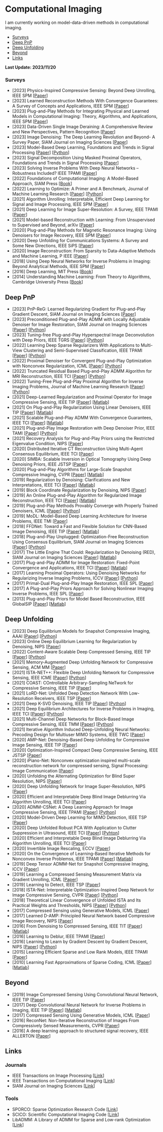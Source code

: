 # Computational Imaging
I am currently working on model-data-driven methods in computational imaging.
- [Surveys](#Surveys)
- [Deep PnP](#Deep_PnP)
- [Deep Unfolding](#Deep_Unfolding)
- [Beyond](#Beyond)
- [Links](#Links)

  
<strong> Last Update: 2023/11/20 </strong>



<a name="Surveys" />

### Surveys
- [2023] Physics-Inspired Compressive Sensing: Beyond Deep Unrolling, IEEE SPM  [[Paper](https://ieeexplore.ieee.org/abstract/document/10004834)]
- [2023] Learned Reconstruction Methods With Convergence Guarantees: A Survey of Concepts and Applications, IEEE SPM  [[Paper](https://ieeexplore.ieee.org/abstract/document/10004773)]
- [2023] Plug-and-Play Methods for Integrating Physical and Learned Models in Computational Imaging: Theory, Algorithms, and Applications, IEEE SPM [[Paper](https://ieeexplore.ieee.org/abstract/document/10004791)]
- [2023] Data-Driven Single Image Deraining: A Comprehensive Review and New Perspectives, Pattern Recognition [[Paper](https://www.sciencedirect.com/science/article/abs/pii/S0031320323004387)]
- [2023] Image Denoising: The Deep Learning Revolution and Beyond- A Survey Paper, SIAM Journal on Imaging Sciences [[Paper](https://epubs.siam.org/doi/abs/10.1137/23M1545859)]
- [2023] Model-Based Deep Learning, Foundations and Trends in Signal Processing [[Paper](https://www.nowpublishers.com/article/Details/SIG-113)] [[Python](https://github.com/ShlezingerLab/MBDL_Book)]
- [2023] Signal Decomposition Using Masked Proximal Operators, Foundations and Trends in Signal Processing [[Paper](https://www.nowpublishers.com/article/Details/SIG-122)]
- [2023] Solving Inverse Problems With Deep Neural Networks – Robustness Included? IEEE TPAMI [[Paper](https://ieeexplore.ieee.org/abstract/document/9705105)]
- [2022] Foundations of Computational Imaging: A Model-Based Approach, SIAM Press [[Book](https://epubs.siam.org/doi/book/10.1137/1.9781611977134)]
- [2022] Learning to Optimize: A Primer and A Benchmark, Journal of Machine Learning Research [[Paper](https://dl.acm.org/doi/abs/10.5555/3586589.3586778)] [[Python](https://github.com/VITA-Group/Open-L2O)]
- [2021] Algorithm Unrolling: Interpretable, Efficient Deep Learning for Signal and Image Processing, IEEE SPM  [[Paper](https://ieeexplore.ieee.org/abstract/document/9363511)]
- [2021] Deep Learning for Image Super-Resolution: A Survey, IEEE TPAMI  [[Paper](https://ieeexplore.ieee.org/abstract/document/9044873)]
- [2021] Model-based Reconstruction with Learning: From Unsupervised to Supervised and Beyond, arXiv  [[Paper](https://arxiv.org/abs/2103.14528)]
- [2020] Plug-and-Play Methods for Magnetic Resonance Imaging: Using Denoisers for Image Recovery, IEEE SPM  [[Paper](https://ieeexplore.ieee.org/abstract/document/8962388)]
- [2020] Deep Unfolding for Communications Systems: A Survey and Some New Directions, IEEE SiPS [[Paper](https://ieeexplore.ieee.org/abstract/document/9020494)]
- [2020] Image Reconstruction: From Sparsity to Data-Adaptive Methods and Machine Learning, P IEEE [[Paper](https://ieeexplore.ieee.org/abstract/document/8844696)]
- [2018] Using Deep Neural Networks for Inverse Problems in Imaging: Beyond Analytical Methods, IEEE SPM  [[Paper](https://ieeexplore.ieee.org/abstract/document/8253590)]
- [2016] Deep Learning, MIT Press  [[Book](https://www.deeplearningbook.org/)]
- [2014] Understanding Machine Learning: From Theory to Algorithms, Cambridge University Press [[Book](https://www.cs.huji.ac.il/~shais/UnderstandingMachineLearning/understanding-machine-learning-theory-algorithms.pdf)]




<a name="Deep_PnP" />

## Deep PnP
- [2023] PnP-ReG: Learned Regularizing Gradient for Plug-and-Play Gradient Descent, SIAM Journal on Imaging Sciences [[Paper](https://epubs.siam.org/doi/abs/10.1137/22M1490843)] 
- [2023] Preconditioned Plug-and-Play ADMM with Locally Adjustable Denoiser for Image Restoration, SIAM Journal on Imaging Sciences [[Paper](https://epubs.siam.org/doi/abs/10.1137/22M1504809)] [[Python](https://github.com/LEPENDUM/pnp)] 
- [2023] Tuning-free Plug-and-Play Hyperspectral Image Deconvolution with Deep Priors, IEEE TGRS [[Paper](https://ieeexplore.ieee.org/abstract/document/10061448)] [[Python](https://github.com/xiuheng-wang/Tuning_free_PnP_HSI_deconvolution)]
- [2022] Learning Deep Sparse Regularizers With Applications to Multi-View Clustering and Semi-Supervised Classification, IEEE TPAMI [[Paper](https://ieeexplore.ieee.org/document/9439159)]  [[Python](https://github.com/chenzl23/DSRL)] 
- [2022] Proximal Denoiser for Convergent Plug-and-Play Optimization with Nonconvex Regularization, ICML [[Paper](https://proceedings.mlr.press/v162/hurault22a.html)] [[Python](https://github.com/samuro95/Prox-PnP)] 
- [2022] Truncated Residual Based Plug-and-Play ADMM Algorithm for MRI Reconstruction, IEEE TCI  [[Paper](https://ieeexplore.ieee.org/abstract/document/9693216)] [[Python](https://github.com/Houruizhi/TRPA)] 
- [2022] Tuning-Free Plug-and-Play Proximal Algorithm for Inverse Imaging Problems, Journal of Machine Learning Research [[Paper](https://jmlr.org/papers/v23/20-1297.html)] [[Python](https://github.com/Vandermode/TFPnP)]
- [2021] Deep-Learned Regularization and Proximal Operator for Image Compressive Sensing, IEEE TIP  [[Paper](https://ieeexplore.ieee.org/abstract/document/9459457)] [[Matlab](https://github.com/zjut-gwl/CSDRCANet)]
- [2021] On Plug-and-Play Regularization Using Linear Denoisers, IEEE TIP  [[Paper](https://ieeexplore.ieee.org/document/9418516)] [[Matlab](https://github.com/rgavaska/Convergent-PnP)]
- [2021] Scalable Plug-and-Play ADMM With Convergence Guarantees, IEEE TCI  [[Paper](https://ieeexplore.ieee.org/abstract/document/9473005)] [[Matlab](https://github.com/rgavaska/Convergent-PnP)]
- [2021] Plug-and-Play Image Restoration with Deep Denoiser Prior, IEEE TAMI  [[Paper](https://ieeexplore.ieee.org/abstract/document/7744574)] [[Python](https://github.com/cszn/DPIR)]
- [2021] Recovery Analysis for Plug-and-Play Priors using the Restricted Eigenvalue Condition, NIPS  [[Paper](https://proceedings.neurips.cc/paper_files/paper/2021/hash/2ea1202aed1e0ce30d41be4919b0cc99-Abstract.html)]
- [2020] Distributed Iterative CT Reconstruction Using Multi-Agent Consensus Equilibrium, IEEE TCI  [[Paper](https://ieeexplore.ieee.org/abstract/document/9143147)] 
- [2020] SIMBA: Scalable Inversion in Optical Tomography Using Deep Denoising Priors, IEEE JSTSP  [[Paper](https://ieeexplore.ieee.org/abstract/document/9107406)] 
- [2020] Plug-and-Play Algorithms for Large-Scale Snapshot Compressive Imaging, CVPR [[Paper](https://ieeexplore.ieee.org/document/9156491)] [[Matlab](https://github.com/liuyang12/PnP-SCI)]
- [2019] Regularization by Denoising: Clarifications and New Interpretations, IEEE TCI  [[Paper](https://ieeexplore.ieee.org/abstract/document/8528509)] [[Matlab](https://github.com/edward-reehorst/On_RED)]
- [2019] Block Coordinate Regularization by Denoising, NIPS  [[Paper](https://proceedings.neurips.cc/paper/2019/hash/9872ed9fc22fc182d371c3e9ed316094-Abstract.html)] 
- [2019] An Online Plug-and-Play Algorithm for Regularized Image Reconstruction, IEEE TCI  [[Paper](https://ieeexplore.ieee.org/abstract/document/8616843)] [[Matlab](https://github.com/sunyumark/2019-TCI-OnlinePnP)]
- [2019] Plug-and-Play Methods Provably Converge with Properly Trained Denoisers, ICML [[Paper](https://proceedings.mlr.press/v97/ryu19a.html)] [[Python](https://github.com/uclaopt/Provable_Plug_and_Play)]
- [2019] MoDL: Model-Based Deep Learning Architecture for Inverse Problems, IEEE TMI [[Paper](https://ieeexplore.ieee.org/abstract/document/8434321)] 
- [2018] FFDNet: Toward a Fast and Flexible Solution for CNN-Based Image Denoising, IEEE TIP [[Paper](https://ieeexplore.ieee.org/abstract/document/8365806)] [[Matlab](https://github.com/cszn/FFDNet)]
- [2018] Plug-and-Play Unplugged: Optimization-Free Reconstruction Using Consensus Equilibrium, SIAM Journal on Imaging Sciences  [[Paper](https://epubs.siam.org/doi/abs/10.1137/17M1122451)]  [[Python](https://github.com/gbuzzard/PnP-MACE)]
- [2017] The Little Engine That Could: Regularization by Denoising (RED), SIAM Journal on Imaging Sciences  [[Paper](https://epubs.siam.org/doi/abs/10.1137/16M1102884)]  [[Matlab](https://github.com/google/RED)]
- [2017] Plug-and-Play ADMM for Image Restoration: Fixed-Point Convergence and Applications, IEEE TCI  [[Paper](https://ieeexplore.ieee.org/abstract/document/7744574)] [[Matlab](https://www.mathworks.com/matlabcentral/fileexchange/60641-plug-and-play-admm-for-image-restoration)]
- [2017] Learning Proximal Operators: Using Denoising Networks for Regularizing Inverse Imaging Problems, ICCV  [[Paper](https://openaccess.thecvf.com/content_iccv_2017/html/Meinhardt_Learning_Proximal_Operators_ICCV_2017_paper.html)]  [[Python](https://github.com/tum-vision/learn_prox_ops)]
- [2017] Primal-Dual Plug-and-Play Image Restoration, IEEE SPL  [[Paper](https://ieeexplore.ieee.org/abstract/document/7936537)]
- [2017] A Plug-and-Play Priors Approach for Solving Nonlinear Imaging Inverse Problems, IEEE SPL  [[Paper](https://ieeexplore.ieee.org/abstract/document/8068267)]
- [2013] Plug-and-Play Priors for Model Based Reconstruction, IEEE GlobalSIP  [[Paper](https://ieeexplore.ieee.org/abstract/document/6737048)]  [[Matlab](https://github.com/svvenkatakrishnan/plug-and-play-priors)]




<a name="Deep_Unfolding" />

## Deep Unfolding
- [2023] Deep Equilibrium Models for Snapshot Compressive Imaging, AAAI [[Paper](https://ojs.aaai.org/index.php/AAAI/article/view/25475)]  [[Python](https://github.com/IndigoPurple/DEQSCI)]
- [2023] Online Deep Equilibrium Learning for Regularization by Denoising, NIPS [[Paper](https://proceedings.neurips.cc/paper_files/paper/2022/hash/a2440e23f6a8c037eff1dc4f1156aa35-Abstract-Conference.html)]
- [2022] Content-Aware Scalable Deep Compressed Sensing, IEEE TIP  [[Paper](https://ieeexplore.ieee.org/abstract/document/9854112)] [[Python](https://github.com/Guaishou74851/CASNet)]
- [2021] Memory-Augmented Deep Unfolding Network for Compressive Sensing, ACM MM  [[Paper](https://dl.acm.org/doi/abs/10.1145/3474085.3475562)] 
- [2021] ISTA-NET++: Flexible Deep Unfolding Network for Compressive Sensing, IEEE ICME  [[Paper](https://ieeexplore.ieee.org/abstract/document/9428249)]  [[Python](https://github.com/jianzhangcs/ISTA-Netpp)]
- [2021] COAST: COntrollable Arbitrary-Sampling NeTwork for Compressive Sensing, IEEE TIP  [[Paper](https://ieeexplore.ieee.org/abstract/document/9467810)]
- [2021] LoRD-Net: Unfolded Deep Detection Network With Low-Resolution Receivers, IEEE TSP  [[Paper](https://ieeexplore.ieee.org/abstract/document/9557819)]
- [2021] Deep K-SVD Denoising, IEEE TIP  [[Paper](https://ieeexplore.ieee.org/abstract/document/9464674)] [[Python](https://github.com/meyerscetbon/Deep-K-SVD)]
- [2021] Deep Equilibrium Architectures for Inverse Problems in Imaging, IEEE TCI  [[Paper](https://ieeexplore.ieee.org/abstract/document/9565378)] [[Python](https://github.com/dgilton/deep_equilibrium_inverse)]
- [2021] Multi-Channel Deep Networks for Block-Based Image Compressive Sensing, IEEE TMM  [[Paper](https://ieeexplore.ieee.org/abstract/document/9159912)] [[Python](https://github.com/siwangzhou/DeepBCS)]
- [2021] Iterative Algorithm Induced Deep-Unfolding Neural Networks: Precoding Design for Multiuser MIMO Systems, IEEE TWC  [[Paper](https://ieeexplore.ieee.org/abstract/document/9246287)]
- [2020] AMP-Net: Denoising-Based Deep Unfolding for Compressive Image Sensing, IEEE TIP  [[Paper](https://ieeexplore.ieee.org/abstract/document/9298950)]
- [2020] Optimization-Inspired Compact Deep Compressive Sensing, IEEE JSTSP [[Paper](https://ieeexplore.ieee.org/abstract/document/9019857)]
- [2020] iPiano-Net: Nonconvex optimization inspired multi-scale reconstruction network for compressed sensing, Signal Processing: Image Communication [[Paper](https://www.sciencedirect.com/science/article/abs/pii/S0923596520301521)]
- [2020] Unfolding the Alternating Optimization for Blind Super Resolution, NIPS  [[Paper](https://proceedings.neurips.cc/paper/2020/hash/3d2d8ccb37df977cb6d9da15b76c3f3a-Abstract.html)]
- [2020] Deep Unfolding Network for Image Super-Resolution, NIPS  [[Paper](https://openaccess.thecvf.com/content_CVPR_2020/html/Zhang_Deep_Unfolding_Network_for_Image_Super-Resolution_CVPR_2020_paper.html)]
- [2020] Efficient and Interpretable Deep Blind Image Deblurring Via Algorithm Unrolling, IEEE TCI  [[Paper](https://ieeexplore.ieee.org/abstract/document/8950351)]
- [2020] ADMM-CSNet: A Deep Learning Approach for Image Compressive Sensing, IEEE TPAMI [[Paper](https://ieeexplore.ieee.org/abstract/document/8550778)] [[Python](https://github.com/yangyan92/Pytorch_ADMM-CSNet)]
- [2020] Model-Driven Deep Learning for MIMO Detection, IEEE TSP  [[Paper](https://ieeexplore.ieee.org/abstract/document/9018199)] 
- [2020] Deep Unfolded Robust PCA With Application to Clutter Suppression in Ultrasound, IEEE TCI  [[Paper](https://ieeexplore.ieee.org/abstract/document/8836615)] [[Pyhton](https://github.com/KrakenLeaf/CORONA)]
- [2020] Efficient and Interpretable Deep Blind Image Deblurring Via Algorithm Unrolling, IEEE TCI  [[Paper](https://ieeexplore.ieee.org/abstract/document/8950351)]
- [2020] Invertible Image Rescaling, ECCV  [[Paper](https://link.springer.com/chapter/10.1007/978-3-030-58452-8_8)]
- [2020] On the Convergence of Learning-Based Iterative Methods for Nonconvex Inverse Problemss, IEEE TPAMI [[Paper](https://ieeexplore.ieee.org/abstract/document/8727950)] [[Matlab](https://github.com/Heyi007/FIMAt)]
- [2019] Deep Tensor ADMM-Net for Snapshot Compressive Imaging, ICCV [[Paper](https://openaccess.thecvf.com/content_ICCV_2019/html/Ma_Deep_Tensor_ADMM-Net_for_Snapshot_Compressive_Imaging_ICCV_2019_paper.html)]
- [2019] Learning a Compressed Sensing Measurement Matrix via Gradient Unrolling, ICML [[Paper](https://proceedings.mlr.press/v97/wu19b.html)]
- [2019] Learning to Detect, IEEE TSP [[Paper](https://ieeexplore.ieee.org/abstract/document/8642915)] 
- [2018] ISTA-Net: Interpretable Optimization-Inspired Deep Network for Image Compressive Sensing, CVPR [[Paper](https://openaccess.thecvf.com/content_cvpr_2018/html/Zhang_ISTA-Net_Interpretable_Optimization-Inspired_CVPR_2018_paper.html)] [[Python](https://github.com/jianzhangcs/ISTA-Net-PyTorch)]
- [2018] Theoretical Linear Convergence of Unfolded ISTA and Its Practical Weights and Thresholds, NIPS [[Paper](https://proceedings.neurips.cc/paper/2018/hash/cf8c9be2a4508a24ae92c9d3d379131d-Abstract.html)] [[Python](https://github.com/xchen-tamu/linear-lista-cpss)]
- [2017] Compressed Sensing using Generative Models, ICML  [[Paper](http://proceedings.mlr.press/v70/bora17a.html)]
- [2017] Learned D-AMP: Principled Neural Network based Compressive Image Recovery, NIPS [[Paper](https://proceedings.neurips.cc/paper/2017/hash/8597a6cfa74defcbde3047c891d78f90-Abstract.html)]
- [2016] From Denoising to Compressed Sensing, IEEE TIT  [[Paper](https://ieeexplore.ieee.org/abstract/document/7457256)]  [[Matlab](https://github.com/ricedsp/D-AMP_Toolbox)]
- [2016] Learning to Deblur, IEEE TPAMI  [[Paper](https://ieeexplore.ieee.org/abstract/document/7274732)] 
- [2016] Learning to Learn by Gradient Descent by Gradient Descent, NIPS [[Paper](https://proceedings.neurips.cc/paper_files/paper/2016/hash/fb87582825f9d28a8d42c5e5e5e8b23d-Abstract.html)] [[Python](https://github.com/chenwydj/learning-to-learn-by-gradient-descent-by-gradient-descent)]
- [2015] Learning Efficient Sparse and Low Rank Models, IEEE TPAMI [[Paper](https://ieeexplore.ieee.org/abstract/document/7010964)]
- [2010] Learning Fast Approximations of Sparse Coding, ICML [[Paper](https://dl.acm.org/doi/abs/10.5555/3104322.3104374)] [[Matlab](https://github.com/minhnhat93/lfa_sc)]





<a name="Beyond" />

## Beyond
- [2019] Image Compressed Sensing Using Convolutional Neural Network, IEEE TIP  [[Paper](https://ieeexplore.ieee.org/abstract/document/8765626)]
- [2017] Deep Convolutional Neural Network for Inverse Problems in Imaging, IEEE TIP  [[Paper](https://ieeexplore.ieee.org/abstract/document/7949028)] [[Matlab](https://github.com/panakino/FBPConvNet)]
- [2017] Compressed Sensing Using Generative Models, ICML [[Paper](http://proceedings.mlr.press/v70/bora17a.html)]
- [2016] ReconNet: Non-Iterative Reconstruction of Images From Compressively Sensed Measurements, CVPR [[Paper](https://openaccess.thecvf.com/content_cvpr_2016/html/Kulkarni_ReconNet_Non-Iterative_Reconstruction_CVPR_2016_paper.html)] 
- [2016] A deep learning approach to structured signal recovery, IEEE ALLERTON  [[Paper](https://ieeexplore.ieee.org/abstract/document/7447163)] 




<a name="Links" />

## Links
### Journals
- IEEE Transactions on Image Processing [[Link](https://ieeexplore.ieee.org/xpl/RecentIssue.jsp?punumber=83)]
- IEEE Transactions on Computational Imaging [[Link](https://ieeexplore.ieee.org/xpl/RecentIssue.jsp?punumber=6745852)]
- SIAM Journal on Imaging Sciences [[Link](https://epubs.siam.org/journal/sjisbi)]


### Tools
- SPORCO: Sparse Optimization Research Code  [[Link](https://github.com/bwohlberg/sporco)]
- SCICO: Scientific Computational Imaging Code  [[Link](https://github.com/lanl/scico)]
- LibADMM: A Library of ADMM for Sparse and Low-rank Optimization [[Link](https://github.com/canyilu/LibADMM-toolbox)]
